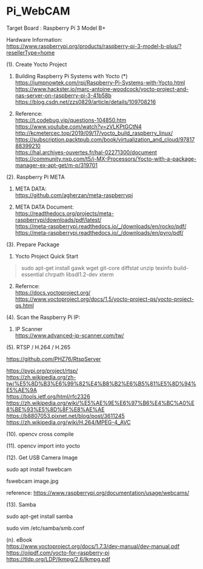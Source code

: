 # Pi_WebCAM

Target Board : Raspberry Pi 3 Model B+

Hardware Information:  
https://www.raspberrypi.org/products/raspberry-pi-3-model-b-plus/?resellerType=home  

(1). Create Yocto Project

1. Building Raspberry Pi Systems with Yocto (*)  
https://jumpnowtek.com/rpi/Raspberry-Pi-Systems-with-Yocto.html  
https://www.hackster.io/marc-antoine-woodcock/yocto-project-and-nas-server-on-raspberry-pi-3-41b58b  
https://blog.csdn.net/zzs0829/article/details/109708216  

2. Reference:    
https://t.codebug.vip/questions-104850.htm  
https://www.youtube.com/watch?v=zVLKPtGCtN4  
http://kcmetercec.top/2019/09/17/yocto_build_raspberry_linux/  
https://subscription.packtpub.com/book/virtualization_and_cloud/9781788399210  
https://hal.archives-ouvertes.fr/hal-02271300/document  
https://community.nxp.com/t5/i-MX-Processors/Yocto-with-a-package-manager-ex-apt-get/m-p/319701  

(2). Raspberry Pi META  

1. META DATA:  
https://github.com/agherzan/meta-raspberrypi

2. META DATA Document:  
https://readthedocs.org/projects/meta-raspberrypi/downloads/pdf/latest/  
https://meta-raspberrypi.readthedocs.io/_/downloads/en/rocko/pdf/   
https://meta-raspberrypi.readthedocs.io/_/downloads/en/pyro/pdf/   

(3). Prepare Package   
 
1. Yocto Project Quick Start  

> sudo apt-get install gawk wget git-core diffstat unzip texinfo build-essential chrpath libsdl1.2-dev xterm

2. Refernce:  
https://docs.yoctoproject.org/   
https://www.yoctoproject.org/docs/1.5/yocto-project-qs/yocto-project-qs.html   

(4). Scan the Raspberry Pi IP:  

1. IP Scanner  
https://www.advanced-ip-scanner.com/tw/ 

(5). RTSP / H.264 / H.265

https://github.com/PHZ76/RtspServer  

https://pypi.org/project/rtsp/  
https://zh.wikipedia.org/zh-tw/%E5%8D%B3%E6%99%82%E4%B8%B2%E6%B5%81%E5%8D%94%E5%AE%9A   
https://tools.ietf.org/html/rfc2326  
https://zh.wikipedia.org/wiki/%E5%AE%9E%E6%97%B6%E4%BC%A0%E8%BE%93%E5%8D%8F%E8%AE%AE  
https://b8807053.pixnet.net/blog/post/3611245  
https://zh.wikipedia.org/wiki/H.264/MPEG-4_AVC  

(10). opencv cross compile

(11). opencv import into yocto

(12). Get USB Camera Image

sudo apt install fswebcam

fswebcam image.jpg

reference:
https://www.raspberrypi.org/documentation/usage/webcams/

(13).  Samba

sudo apt-get install samba

sudo vim /etc/samba/smb.conf

(n). eBook  
https://www.yoctoproject.org/docs/1.7.3/dev-manual/dev-manual.pdf  	
https://oiipdf.com/yocto-for-raspberry-pi	
https://tldp.org/LDP/lkmpg/2.6/lkmpg.pdf	







 

